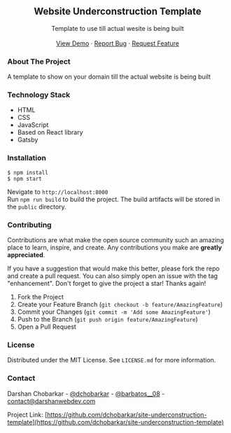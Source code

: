 <div align="center">
  <h2 align="center">Website Underconstruction Template</h2>

  <p align="center">
    Template to use till actual wesite is being built
    <br />
    <br />
    <a href="https://github.com/dchobarkar/site-underconstruction-template/">View Demo</a>
    ·
    <a href="https://github.com/dchobarkar/site-underconstruction-template/issues">Report Bug</a>
    ·
    <a href="https://github.com/dchobarkar/site-underconstruction-template/issues">Request Feature</a>
  </p>
</div>

### About The Project

A template to show on your domain till the actual website is being built

### Technology Stack

- HTML
- CSS
- JavaScript
- Based on React library
- Gatsby

### Installation

    $ npm install
    $ npm start

Nevigate to `http://localhost:8000`  
 Run `npm run build` to build the project. The build artifacts will be stored in the `public` directory.

### Contributing

Contributions are what make the open source community such an amazing place to learn, inspire, and create. Any contributions you make are **greatly appreciated**.

If you have a suggestion that would make this better, please fork the repo and create a pull request. You can also simply open an issue with the tag "enhancement".
Don't forget to give the project a star! Thanks again!

1. Fork the Project
2. Create your Feature Branch (`git checkout -b feature/AmazingFeature`)
3. Commit your Changes (`git commit -m 'Add some AmazingFeature'`)
4. Push to the Branch (`git push origin feature/AmazingFeature`)
5. Open a Pull Request

### License

Distributed under the MIT License. See `LICENSE.md` for more information.

### Contact

Darshan Chobarkar - [@dchobarkar](https://www.linkedin.com/in/dchobarkar/) - [@barbatos\_\_08](https://twitter.com/barbatos__08) - contact@darshanwebdev.com

Project Link: [https://github.com/dchobarkar/site-underconstruction-template](https://github.com/dchobarkar/site-underconstruction-template)
